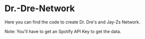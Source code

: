 # Dr.-Dre-Network
 
Here you can find the code to create Dr. Dre's and Jay-Zs Network.

Note: You'll have to get an Spotify API Key to get the data.
